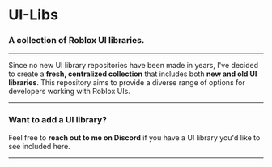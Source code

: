 # UI-Libs

### A collection of Roblox UI libraries.

---

Since no new UI library repositories have been made in years, I've decided to create a **fresh, centralized collection** that includes both **new and old UI libraries**. This repository aims to provide a diverse range of options for developers working with Roblox UIs.

---

### Want to add a UI library?

Feel free to **reach out to me on Discord** if you have a UI library you'd like to see included here.

---
